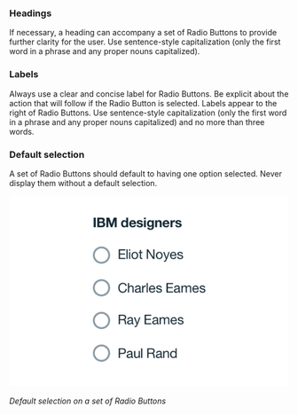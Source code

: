 ### Headings
If necessary, a heading can accompany a set of Radio Buttons to provide further clarity for the user. Use sentence-style capitalization (only the first word in a phrase and any proper nouns capitalized).

### Labels
Always use a clear and concise label for Radio Buttons. Be explicit about the action that will follow if the Radio Button is selected. Labels appear to the right of Radio Buttons. Use sentence-style capitalization (only the first word in a phrase and any proper nouns capitalized) and no more than three words.

### Default selection
A set of Radio Buttons should default to having one option selected. Never display them without a default selection.


![default selection on radio buttons](images/radio-button-usage-1.png)

_Default selection on a set of Radio Buttons_ 
